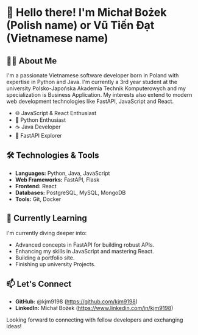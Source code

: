 # 👋 Hello there! I'm Michał Bożek (Polish name) or Vũ Tiến Đạt (Vietnamese name)

## 👨‍💻 About Me

I'm a passionate Vietnamese software developer born in Poland with expertise in Python and Java. 
I'm currently a 3rd year student at the university Polsko-Japońska Akademia Technik Komputerowych and my specialization is Business Application. 
My interests also extend to modern web development technologies like FastAPI, JavaScript and React.

- 🌐 JavaScript & React Enthusiast
- 🐍 Python Enthusiast
- ☕ Java Developer
- 🚀 FastAPI Explorer

## 🛠️ Technologies & Tools

- **Languages:** Python, Java, JavaScript
- **Web Frameworks:** FastAPI, Flask
- **Frontend:** React
- **Databases:** PostgreSQL, MySQL, MongoDB
- **Tools:** Git, Docker

## 🌱 Currently Learning

I'm currently diving deeper into:

- Advanced concepts in FastAPI for building robust APIs.
- Enhancing my skills in JavaScript and mastering React.
- Building a portfolio site.
- Finishing up university Projects.


## 📫 Let's Connect

- **GitHub:** @kjm9198 (https://github.com/kjm9198)
- **LinkedIn:** Michał Bożek (https://www.linkedin.com/in/kjm9198)

Looking forward to connecting with fellow developers and exchanging ideas!
